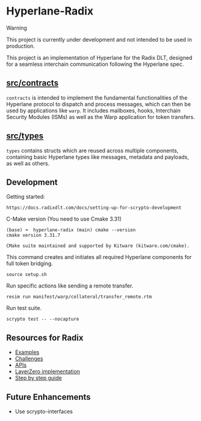 # Hyperlane-Radix

> [!WARNING]  
> This project is currently under development and not intended to be used in production.

This project is an implementation of Hyperlane for the Radix DLT, designed for 
a seamless interchain communication following the Hyperlane spec. 

## [src/contracts](./src/contracts)
`contracts` is intended to implement the fundamental functionalities of the 
Hyperlane protocol to dispatch and process messages, which can then be used by
applications like `warp`. It includes mailboxes, hooks, Interchain Security 
Modules (ISMs) as well as the Warp application for token transfers.

## [src/types](./src/types)
`types` contains structs which are reused across multiple components, containing
basic Hyperlane types like messages, metadata and payloads, as well as others.

## Development

Getting started:

```
https://docs.radixdlt.com/docs/setting-up-for-scrypto-development
```
C-Make version (You need to use Cmake 3.31)

```
(base) ➜  hyperlane-radix (main) cmake --version
cmake version 3.31.7

CMake suite maintained and supported by Kitware (kitware.com/cmake).
```

This command creates and initiates all required Hyperlane components for full 
token bridging.

```
source setup.sh
```

Run specific actions like sending a remote transfer.

```
resim run manifest/warp/collateral/transfer_remote.rtm
```

Run test suite.

```
scrypto test -- --nocapture
```

## Resources for Radix

- [Examples](https://github.com/radixdlt/scrypto-examples)
- [Challenges](https://github.com/radixdlt/scrypto-challenges)
- [APIs](https://docs.radixdlt.com/docs/network-apis)
- [LayerZero implementation](https://github.com/radixdlt/layerzero/blob/main/tools/lz-cli/src/lz_core_api_client.rs)
- [Step by step guide](https://docs.radixdlt.com/docs/learning-step-by-step)

## Future Enhancements

- Use scrypto-interfaces

